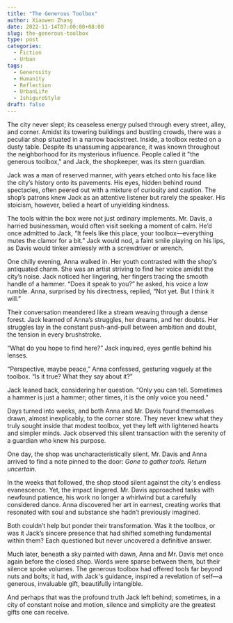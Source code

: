```yaml
---
title: "The Generous Toolbox"
author: Xiaowen Zhang
date: 2022-11-14T07:00:00+08:00
slug: the-generous-toolbox
type: post
categories:
  - Fiction
  - Urban
tags:
  - Generosity
  - Humanity
  - Reflection
  - UrbanLife
  - IshiguroStyle
draft: false
---
```


The city never slept; its ceaseless energy pulsed through every street, alley, and corner. Amidst its towering buildings and bustling crowds, there was a peculiar shop situated in a narrow backstreet. Inside, a toolbox rested on a dusty table. Despite its unassuming appearance, it was known throughout the neighborhood for its mysterious influence. People called it "the generous toolbox," and Jack, the shopkeeper, was its stern guardian.

Jack was a man of reserved manner, with years etched onto his face like the city’s history onto its pavements. His eyes, hidden behind round spectacles, often peered out with a mixture of curiosity and caution. The shop’s patrons knew Jack as an attentive listener but rarely the speaker. His stoicism, however, belied a heart of unyielding kindness.

The tools within the box were not just ordinary implements. Mr. Davis, a harried businessman, would often visit seeking a moment of calm. He’d once admitted to Jack, “It feels like this place, your toolbox—everything mutes the clamor for a bit.” Jack would nod, a faint smile playing on his lips, as Davis would tinker aimlessly with a screwdriver or wrench.

One chilly evening, Anna walked in. Her youth contrasted with the shop's antiquated charm. She was an artist striving to find her voice amidst the city’s noise. Jack noticed her lingering, her fingers tracing the smooth handle of a hammer. “Does it speak to you?” he asked, his voice a low rumble. Anna, surprised by his directness, replied, “Not yet. But I think it will.”

Their conversation meandered like a stream weaving through a dense forest. Jack learned of Anna’s struggles, her dreams, and her doubts. Her struggles lay in the constant push-and-pull between ambition and doubt, the tension in every brushstroke. 

“What do you hope to find here?” Jack inquired, eyes gentle behind his lenses.

“Perspective, maybe peace,” Anna confessed, gesturing vaguely at the toolbox. “Is it true? What they say about it?”

Jack leaned back, considering her question. “Only you can tell. Sometimes a hammer is just a hammer; other times, it is the only voice you need.”

Days turned into weeks, and both Anna and Mr. Davis found themselves drawn, almost inexplicably, to the corner store. They never knew what they truly sought inside that modest toolbox, yet they left with lightened hearts and simpler minds. Jack observed this silent transaction with the serenity of a guardian who knew his purpose.

One day, the shop was uncharacteristically silent. Mr. Davis and Anna arrived to find a note pinned to the door: *Gone to gather tools. Return uncertain.* 

In the weeks that followed, the shop stood silent against the city's endless evanescence. Yet, the impact lingered. Mr. Davis approached tasks with newfound patience, his work no longer a whirlwind but a carefully considered dance. Anna discovered her art in earnest, creating works that resonated with soul and substance she hadn’t previously imagined.

Both couldn’t help but ponder their transformation. Was it the toolbox, or was it Jack’s sincere presence that had shifted something fundamental within them? Each questioned but never uncovered a definitive answer.

Much later, beneath a sky painted with dawn, Anna and Mr. Davis met once again before the closed shop. Words were sparse between them, but their silence spoke volumes. The generous toolbox had offered tools far beyond nuts and bolts; it had, with Jack's guidance, inspired a revelation of self—a generous, invaluable gift, beautifully intangible.

And perhaps that was the profound truth Jack left behind; sometimes, in a city of constant noise and motion, silence and simplicity are the greatest gifts one can receive.